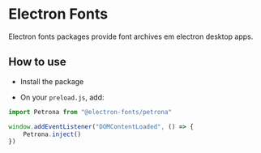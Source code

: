 # Electron Fonts

Electron fonts packages provide font archives em electron desktop apps.

## How to use

* Install the package

* On your `preload.js`, add:

```ts
import Petrona from "@electron-fonts/petrona"

window.addEventListener("DOMContentLoaded", () => {
    Petrona.inject()
})
```